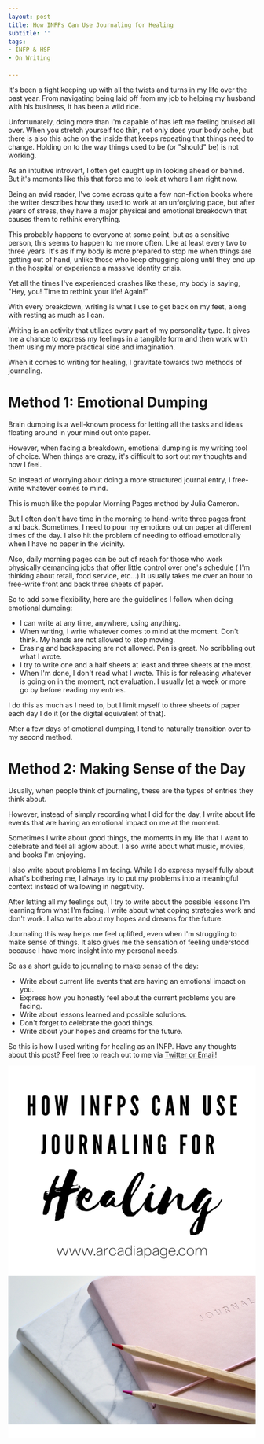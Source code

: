 ```yaml
---
layout: post
title: How INFPs Can Use Journaling for Healing
subtitle: ''
tags:
- INFP & HSP
- On Writing

---
```

It's been a fight keeping up with all the twists and turns in my life over the past year. From navigating being laid off from my job to helping my husband with his business, it has been a wild ride.

Unfortunately, doing more than I'm capable of has left me feeling bruised all over. When you stretch yourself too thin, not only does your body ache, but there is also this ache on the inside that keeps repeating that things need to change. Holding on to the way things used to be (or "should" be) is not working.

As an intuitive introvert, I often get caught up in looking ahead or behind. But it's moments like this that force me to look at where I am right now.

Being an avid reader, I've come across quite a few non-fiction books where the writer describes how they used to work at an unforgiving pace, but after years of stress, they have a major physical and emotional breakdown that causes them to rethink everything.

This probably happens to everyone at some point, but as a sensitive person, this seems to happen to me more often. Like at least every two to three years. It's as if my body is more prepared to stop me when things are getting out of hand, unlike those who keep chugging along until they end up in the hospital or experience a massive identity crisis.

Yet all the times I've experienced crashes like these, my body is saying, "Hey, you! Time to rethink your life! Again!"

With every breakdown, writing is what I use to get back on my feet, along with resting as much as I can.

Writing is an activity that utilizes every part of my personality type. It gives me a chance to express my feelings in a tangible form and then work with them using my more practical side and imagination.

When it comes to writing for healing, I gravitate towards two methods of journaling.

# Method 1: Emotional Dumping

Brain dumping is a well-known process for letting all the tasks and ideas floating around in your mind out onto paper.

However, when facing a breakdown, emotional dumping is my writing tool of choice. When things are crazy, it's difficult to sort out my thoughts and how I feel.

So instead of worrying about doing a more structured journal entry, I free-write whatever comes to mind.

This is much like the popular Morning Pages method by Julia Cameron.

But I often don't have time in the morning to hand-write three pages front and back. Sometimes, I need to pour my emotions out on paper at different times of the day. I also hit the problem of needing to offload emotionally when I have no paper in the vicinity.

Also, daily morning pages can be out of reach for those who work physically demanding jobs that offer little control over one's schedule ( I'm thinking about retail, food service, etc...) It usually takes me over an hour to free-write front and back three sheets of paper.

So to add some flexibility, here are the guidelines I follow when doing emotional dumping:

* I can write at any time, anywhere, using anything.
* When writing, I write whatever comes to mind at the moment. Don't think. My hands are not allowed to stop moving.
* Erasing and backspacing are not allowed. Pen is great. No scribbling out what I wrote.
* I try to write one and a half sheets at least and three sheets at the most.
* When I'm done, I don't read what I wrote. This is for releasing whatever is going on in the moment, not evaluation. I usually let a week or more go by before reading my entries.

I do this as much as I need to, but I limit myself to three sheets of paper each day I do it (or the digital equivalent of that).

After a few days of emotional dumping, I tend to naturally transition over to my second method.

# Method 2: Making Sense of the Day

Usually, when people think of journaling, these are the types of entries they think about.

However, instead of simply recording what I did for the day, I write about life events that are having an emotional impact on me at the moment.

Sometimes I write about good things, the moments in my life that I want to celebrate and feel all aglow about. I also write about what music, movies, and books I'm enjoying.

I also write about problems I'm facing. While I do express myself fully about what's bothering me, I always try to put my problems into a meaningful context instead of wallowing in negativity.

After letting all my feelings out, I try to write about the possible lessons I'm learning from what I'm facing. I write about what coping strategies work and don't work. I also write about my hopes and dreams for the future.

Journaling this way helps me feel uplifted, even when I'm struggling to make sense of things. It also gives me the sensation of feeling understood because I have more insight into my personal needs.

So as a short guide to journaling to make sense of the day:

* Write about current life events that are having an emotional impact on you.
* Express how you honestly feel about the current problems you are facing.
* Write about lessons learned and possible solutions.
* Don't forget to celebrate the good things.
* Write about your hopes and dreams for the future.

So this is how I used writing for healing as an INFP. Have any thoughts about this post? Feel free to reach out to me via [Twitter or Email](https://arcadiapage.com/talk/)!

![](/uploads/infp-journaling-for-healing.png)
